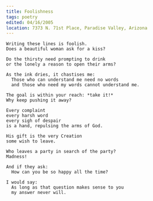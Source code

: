 ```yaml
---
title: Foolishness
tags: poetry
edited: 04/16/2005
location: 7373 N. 71st Place, Paradise Valley, Arizona
---
```


    Writing these lines is foolish.
    Does a beautiful woman ask for a kiss?

    Do the thirsty need prompting to drink
    or the lonely a reason to open their arms?

    As the ink dries, it chastises me:
      Those who can understand me need no words
      and those who need my words cannot understand me.

    The goal is within your reach: *take it!*
    Why keep pushing it away?

    Every complaint
    every harsh word
    every sigh of despair
    is a hand, repulsing the arms of God.

    His gift is the very Creation
    some wish to leave.

    Who leaves a party in search of the party?
    Madness!

    And if they ask:
      How can you be so happy all the time?

    I would say:
      As long as that question makes sense to you
      my answer never will.


